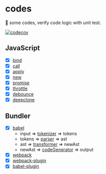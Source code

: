 # codes

📌 some codes, verify code logic with unit test.

[![codecov](https://codecov.io/gh/caiyongmin/codes/branch/master/graph/badge.svg)](https://codecov.io/gh/caiyongmin/codes)

## JavaScript

- [x] [bind](./src/bind/bind.test.js)
- [x] [call](./src/call/call.js)
- [x] [apply](./src/apply/apply.js)
- [x] [new](./src/new/new.test.js)
- [x] [promise](./src/promise/promise.html)
- [x] [throttle](./src/throttle/throttle.js)
- [x] [debounce](./src/debounce/debounce.js)
- [x] [deepclone](./src/deepclone/deepclone.js)

## Bundler

- [x] [babel](./src/babel/babel.js)
  - input  => [tokenizer](./src/babel/lib/tokenizer.js)   => tokens
  - tokens => [parser](./src/babel/lib/parser.js)      => ast
  - ast    => [transformer](./src/babel/lib/transformer.js) => newAst
  - newAst => [codeGenerator](./src/babel/lib/codeGenerator.js)   => output
- [x] [webpack](./src/webpack/minipack.js)
- [x] [webpack-plugin](./src/webpack-plugin/OpenBrowserPlugin.js)
- [x] [babel-plugin](./src/babel-plugin/babel-plugin-simple-import.js)
